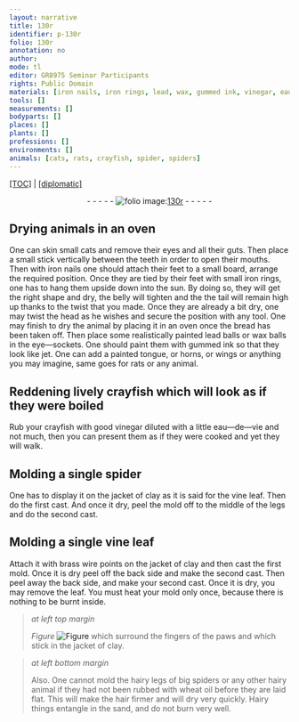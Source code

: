 ```yaml
---
layout: narrative
title: 130r
identifier: p-130r
folio: 130r
annotation: no
author:
mode: tl
editor: GR8975 Seminar Participants
rights: Public Domain
materials: [iron nails, iron rings, lead, wax, gummed ink, vinegar, eau-de-vie, clay, vine leaf, brass, wheat oil, hair]
tools: []
measurements: []
bodyparts: []
places: []
plants: []
professions: []
environments: []
animals: [cats, rats, crayfish, spider, spiders]
---
```


 <p><a href="{{ site.baseurl }}/translation/">[TOC]</a> | <a href="{{ site.baseurl }}/texts/p-130r_tc/" target="_blank">[diplomatic]</a></p><div class="folio" align="center">- - - - - <a href="http://gallica.bnf.fr/ark:/12148/btv1b10500001g/f265.item.r=" target="_blank"><img src="https://cu-mkp.github.io/2017-workshop-edition/assets/photo-icon.png" alt="folio image: " style="display:inline-block; margin-bottom:-3px;"/>130r</a> - - - - - </div>  
  

## Drying animals in an oven

 
One can skin small <span class="al">cats</span> and remove their eyes and all their guts. Then place a small stick vertically between the teeth in order to open their mouths. Then with <span class="m">iron nails</span> one should attach their feet to a small board, arrange the required position. Once they are tied by their feet with small <span class="m">iron rings</span>, one has to hang them upside down into the sun. By doing so, they will get the right shape and dry, the belly will tighten and the the tail will remain high up thanks to the twist that you made. Once they are already a bit dry, one may twist the head as he wishes and secure the position with any tool. One may finish to dry the animal by placing it in an oven once the bread has been taken off. Then place some realistically painted <span class="m">lead</span> balls or <span class="m">wax</span> balls in the eye—sockets. One should paint them with <span class="m">gummed ink</span> so that they look like jet. One can add a painted tongue, or horns, or wings or anything you may imagine, same goes for <span class="al">rats</span> or any animal.

 
  

## Reddening lively <span class="al">crayfish</span> which will look as if they were boiled

 
Rub your <span class="al">crayfish</span> with good <span class="m">vinegar</span> diluted with a little <span class="m">eau—de—vie</span> and not much, then you can present them as if they were cooked and yet they will walk.

 
  

## Molding a single <span class="al">spider</span>

 
One has to display it on the jacket of <span class="m">clay</span> as it is said for the <span class="m">vine leaf</span>. Then do the first cast. And once it dry, peel the mold off to the middle of the legs and do the second cast.

 
  

## Molding a single <span class="m">vine leaf</span>

 
Attach it with <span class="m">brass</span> wire points on the jacket of <span class="m">clay</span> and then cast the first mold. Once it is dry peel off the back side and make the second cast. Then peel away the back side, and make your second cast. Once it is dry, you may remove the leaf. You must heat your mold only once, because there is nothing to be burnt inside.
 
> *at left top margin*
> 
> 
>   
> *Figure*
> <a href="https://drive.google.com/open?id=0B9-oNrvWdlO5cHVsNnNVQ1l5RnM" target="_blank"><img src="https://cu-mkp.github.io/GR8975-edition/assets/photo-icon.png" alt="Figure" style="display:inline-block; margin-bottom:-3px;"/></a>
 which surround the fingers of the paws and which stick in the jacket of <span class="m">clay</span>.
 
> *at left bottom margin*
> 
> 
>   Also. One cannot mold the hairy legs of big <span class="al">spiders</span> or any other hairy animal if they had not been rubbed with <span class="m">wheat oil</span> before they are laid flat. This will make the <span class="m">hair</span> firmer and will dry very quickly. Hairy things entangle in the sand, and do not burn very well.
 
 